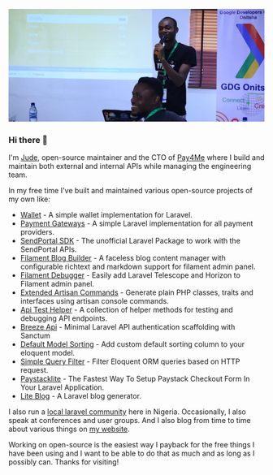 ![](https://github.com/stephenjude/stephenjude/blob/master/profile_photo.jpg)

### Hi there 👋

I'm [Jude](https://stephenjude.me), open-source maintainer and the CTO of [Pay4Me](https://pay4me.app/) where I build and maintain both external and internal APIs while managing the engineering team.

In my free time I've built and maintained various open-source projects of my own like:

- [Wallet](https://github.com/stephenjude/laravel-wallet) - A simple wallet implementation for Laravel.
- [Payment Gateways](https://github.com/stephenjude/laravel-payment-gateways) - A simple Laravel implementation for all payment providers.
- [SendPortal SDK](https://github.com/stephenjude/laravel-sendportal) - The unofficial Laravel Package to work with the SendPortal APIs.
- [Filament Blog Builder](https://github.com/stephenjude/filament-blog) - A faceless blog content manager with configurable richtext and markdown support for filament admin panel.
- [Filament Debugger](https://github.com/stephenjude/filament-debugger) - Easily add Laravel Telescope and Horizon to Filament admin panel.
- [Extended Artisan Commands](https://github.com/stephenjude/extended-artisan-commands) - Generate plain PHP classes, traits and interfaces using artisan console commands.
- [Api Test Helper](https://github.com/stephenjude/api-test-helper) - A collection of helper methods for testing and debugging API endpoints.
- [Breeze Api](https://github.com/stephenjude/breeze-api) - Minimal Laravel API authentication scaffolding with Sanctum
- [Default Model Sorting](https://github.com/stephenjude/default-model-sorting) - Add custom default sorting column to your eloquent model.
- [Simple Query Filter](https://github.com/stephenjude/simple-query-filter) - Filter Eloquent ORM queries based on HTTP request.
- [Paystacklite](https://github.com/stephenjude/paystack-lite) - The Fastest Way To Setup Paystack Checkout Form In Your Laravel Application.
- [Lite Blog](https://github.com/stephenjude/lite-blog) - A Laravel blog generator.

I also run a [local laravel community](https://chat.whatsapp.com/E8JlxxKj9cECSihKA92fgG) here in Nigeria. Occasionally, I also speak at conferences and user groups. And I also blog from time to time about various things on [my website](https://stephenjude.me).

Working on open-source is the easiest way I payback for the free things I have been using and I want to be able to do that as much and as long as I possibly can. Thanks for visiting!
